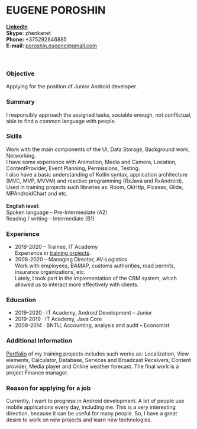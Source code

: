 # **EUGENE POROSHIN** <br />

[**LinkedIn**](https://linkedin.com/in/eugene-poroshin) <br />
**Skype:** zhenkanet <br />
**Phone:** +375292846885 <br />
**E-mail:** poroshin.eugene@gmail.com <br />
<br />
<br />

###         Objective
Applying for the position of Junior Android developer.

###         Summary
I responsibly approach the assigned tasks, sociable enough, not conflictual, able to find a common language with people.

###         Skills
Work with the main components of the UI, Data Storage, Background work, Networking. <br />
I have some experience with Animation, Media and Camera, Location, ContentProvider, Event Planning, Permissions, Testing. <br />
I also have a basic understanding of Kotlin syntax, application architecture (MVC, MVP, MVVM) and reactive programming (RxJava and RxAndroid). <br />
Used in training projects such libraries as: Room, OkHttp, Picasso, Glide, MPAndroidChart and etc. <br />
 <br />
**English level:** <br />
Spoken language – Pre-Intermediate (A2) <br />
Reading / writing – Intermediate (B1)

###         Experience
- 2019-2020 – Trainee, IT Academy <br />
        Experience in [training projects](https://github.com/e-poroshin/android-course/tree/final_project). <br />
- 2008-2020 – Managing Director, AV-Logistics <br />
        Work with employees, BAMAP, customs authorities, road permits, insurance organizations, etc. <br />
        Lately, I took part in the implementation of the CRM system, which allowed us to interact more effectively with clients.

###         Education
- 2019-2020 · IT Academy, Android Development – Junior <br />
- 2019-2019 · IT Academy, Java Core <br />
- 2009-2014 · BNTU, Accounting, analysis and audit – Economist

###         Additional Information
[Portfolio](https://github.com/e-poroshin/android-course/tree/final_project) of my training projects includes such works as: Localization, View elements, Calculator, Database, Services and Broadcast Receivers, Content provider, Media player and Online weather forecast. The final work is a project Finance manager.

###         Reason for applying for a job
Currently, I want to progress in Android development. A lot of people use mobile applications every day, including me. This is a very interesting direction, because it can be useful for many people. So, I have a great desire to work on new projects and learn new technologies.
